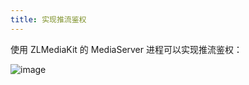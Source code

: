 ```yaml
---
title: 实现推流鉴权
---
```


使用 ZLMediaKit 的 MediaServer 进程可以实现推流鉴权：

![image](/images/push_authentication_zh.png)

